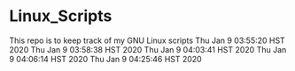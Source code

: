 # Linux_Scripts
This repo is to keep track of my GNU Linux scripts
Thu Jan  9 03:55:20 HST 2020
Thu Jan  9 03:58:38 HST 2020
Thu Jan  9 04:03:41 HST 2020
Thu Jan  9 04:06:14 HST 2020
Thu Jan  9 04:25:46 HST 2020

